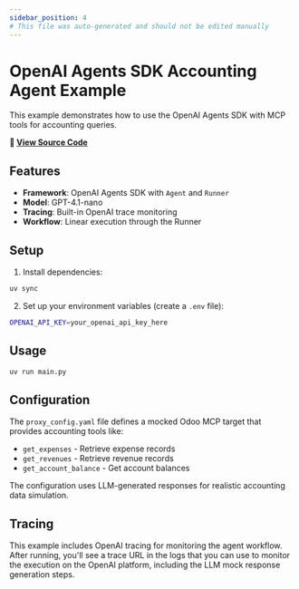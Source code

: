 ```yaml
---
sidebar_position: 4
# This file was auto-generated and should not be edited manually
---
```


# OpenAI Agents SDK Accounting Agent Example

This example demonstrates how to use the OpenAI Agents SDK with MCP tools for accounting queries.

**📂 [View Source Code](https://github.com/agentiqs/mcp-kit-python/tree/4f3623283302f973b3625a4b251e071f00b2acfd/examples/openai_agents_sdk)**

## Features

- **Framework**: OpenAI Agents SDK with `Agent` and `Runner`
- **Model**: GPT-4.1-nano
- **Tracing**: Built-in OpenAI trace monitoring
- **Workflow**: Linear execution through the Runner

## Setup

1. Install dependencies:
```bash
uv sync
```

2. Set up your environment variables (create a `.env` file):
```bash
OPENAI_API_KEY=your_openai_api_key_here
```

## Usage

```bash
uv run main.py
```

## Configuration

The `proxy_config.yaml` file defines a mocked Odoo MCP target that provides accounting tools like:
- `get_expenses` - Retrieve expense records
- `get_revenues` - Retrieve revenue records
- `get_account_balance` - Get account balances

The configuration uses LLM-generated responses for realistic accounting data simulation.

## Tracing

This example includes OpenAI tracing for monitoring the agent workflow. After running, you'll see a trace URL in the logs that you can use to monitor the execution on the OpenAI platform, including the LLM mock response generation steps.
